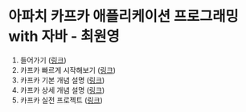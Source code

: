 # 아파치 카프카 애플리케이션 프로그래밍 with 자바 - 최원영

1. 들어가기 (<a href="/section/section1#readme" target="_blank">링크</a>)
2. 카프카 빠르게 시작해보기 (<a href="/section/section2#readme" target="_blank">링크</a>)
3. 카프카 기본 개념 설명 (<a href="/section/section3#readme" target="_blank">링크</a>)
4. 카프카 상세 개념 설명 (<a href="/section/section4#readme" target="_blank">링크</a>)
5. 카프카 실전 프로젝트 (<a href="/section/section5#readme" target="_blank">링크</a>)
